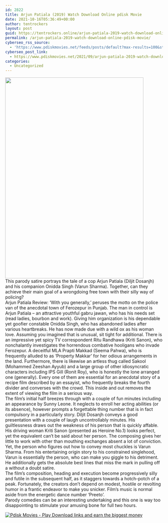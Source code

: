 ```yaml
---
id: 2822
title: Arjun Patiala (2019) Watch Download Online pdisk Movie
date: 2021-10-16T05:36:49+00:00
author: tentrockers
layout: post
guid: https://tentrockers.online/arjun-patiala-2019-watch-download-online-pdisk-movie/
permalink: /arjun-patiala-2019-watch-download-online-pdisk-movie/
cyberseo_rss_source:
  - 'https://www.pdiskmovies.net/feeds/posts/default?max-results=100&start-index=601'
cyberseo_post_link:
  - https://www.pdiskmovies.net/2021/09/arjun-patiala-2019-watch-download.html
categories:
  - Uncategorized
---
```

<div class="separator">
  <a href="https://1.bp.blogspot.com/-YsJK7L8hyLA/YTW_PHBdNvI/AAAAAAAAAtE/-uyrEgim8_YpDbCCO7z-TmSOifDIVfoHQCLcBGAsYHQ/s1200/Arjun%2BPatiala%2B%25282019%2529%2BWatch%2BDownload%2BOnline%2Bpdisk%2BMovie.jpg" imageanchor="1"><img loading="lazy" border="0" data-original-height="1200" data-original-width="830" height="640" src="https://1.bp.blogspot.com/-YsJK7L8hyLA/YTW_PHBdNvI/AAAAAAAAAtE/-uyrEgim8_YpDbCCO7z-TmSOifDIVfoHQCLcBGAsYHQ/w442-h640/Arjun%2BPatiala%2B%25282019%2529%2BWatch%2BDownload%2BOnline%2Bpdisk%2BMovie.jpg" width="442" /></a>
</div>



<div>
  <div>
    T<span>his parody satire portrays the tale of a cop Arjun Patiala (Diljit Dosanjh) and his companion Onidda Singh (Varun Sharma). Together, can they achieve their main goal of a wrongdoing free town with their silly way of policing?&nbsp;</span>
  </div>
  
  <div>
    <span>Arjun Patiala Review: &#8216;With you generally,&#8217; peruses the motto on the police van of the anecdotal town of Ferozepur in Punjab. The man in control is Arjun Patiala &#8211; an attractive youthful gabru jawan, who has his needs set (read ladies, bourbon and work). Giving him organization is his dependable yet goofier constable Onidda Singh, who has abandoned ladies after various heartbreaks. He has now made due with a wild ox as his woman love. Assuming you imagined that is unusual, sit tight for additional. There is an impressive yet spicy TV correspondent Ritu Randhawa (Kriti Sanon), who nonchalantly investigates the horrendous combative hooligans who invade Ferozepur. A deceitful MLA Prapti Makkad (Seema Pahwa), who is frequently alluded to as &#8216;Property Makkar&#8217; for her odious arrangements in the land. Furthermore, there is likewise an artless thug called Sakool (Mohammed Zeeshan Ayyub) and a large group of other idiosyncratic characters including IPS Gill (Ronit Roy), who is honestly the lone arranged one (generally). Every one of them are essential for an anecdotal story of a recipe film described by an essayist, who frequently breaks the fourth divider and converses with the crowd. This inside and out removes the extent of viewing the film in a serious way.&nbsp;</span>
  </div>
  
  <div>
    <span>The film&#8217;s initial half breezes through with a couple of fun minutes including an appearance by Sunny Leone. It neglects to enroll her acting abilities (or its absence), however prompts a forgettable thing number that is in fact compulsory in a particularly story. Diljit Dosanjh conveys a good presentation with a couple of laugh uncontrollably minutes. His guiltlessness draws out the weakness of his person that is quickly affable. His driving woman Kriti Sanon (presented as Heroine No.1) looks perfect, yet the equivalent can&#8217;t be said about her person. The composing gives her little to work with other than mouthing exchanges absent a lot of conviction. Yet, the person who figures out how to convey most chuckles is Varun Sharma. From his entertaining origin story to his constrained singlehood, Varun is essentially the person, who can make you giggle to his detriment. He additionally gets the absolute best lines that miss the mark in pulling off a without a doubt satire.&nbsp;</span>
  </div>
  
  <div>
    <span>The film&#8217;s composition, heading and execution become progressively silly and futile in the subsequent half, as it staggers towards a hotch-potch of a peak. Fortunately, the creators don&#8217;t depend on modest, hostile or revolting humor in a frantic endeavor to make you snicker. Film&#8217;s music is normal aside from the energetic dance number &#8216;Preeto&#8217;.&nbsp;</span>
  </div>
  
  <div>
    <span>Parody comedies can be an interesting undertaking and this one is way too disappointing to stimulate your amusing bone for full two hours.</span>
  </div>
</div>

[![](https://1.bp.blogspot.com/-KJZYdQTn3nw/YS8VdIdXMyI/AAAAAAAAaw4/BR8dsGkpxw0T8C_4G4ALfMA7cP79KN3kwCLcBGAsYHQ/w400-h58/play_download_buttuons-removebg-preview.png "Pdisk Movies - Play Download links and earn the biggest money")](https://kofilink.com/1/bnYya2UxMDAzY3U4?dn=1)